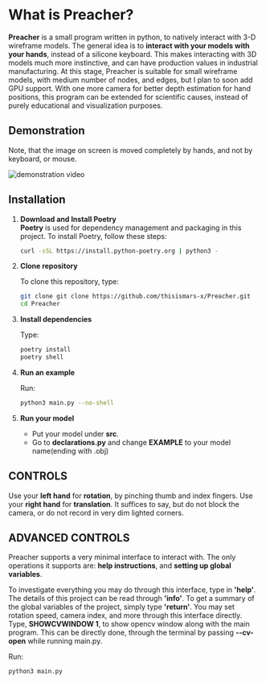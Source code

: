 # What is Preacher?

**Preacher** is a small program written in python, to natively interact with 3-D wireframe models.
The general idea is to **interact with your models with your hands**, instead of a silicone keyboard.
This makes interacting with 3D models much more instinctive, and can have production values in industrial manufacturing.
At this stage, Preacher is suitable for small wireframe models, with medium number of nodes, and edges, but I plan to soon add GPU support.
With one more camera for better depth estimation for hand positions, this program can be extended for scientific causes, instead of 
purely educational and visualization purposes.

## Demonstration

Note, that the image on screen is moved completely by hands, and not by keyboard, or mouse.

![demonstration video](https://github.com/user-attachments/assets/80e0edbf-7d27-41aa-b6ac-6c3a0116d9aa)


## Installation

1. **Download and Install Poetry**  
   **Poetry** is used for dependency management and packaging in this project. To install Poetry, follow these steps:

   ```bash
   curl -sSL https://install.python-poetry.org | python3 -

2. **Clone repository**
   
   To clone this repository, type:

    ```bash
    git clone git clone https://github.com/thisismars-x/Preacher.git
    cd Preacher

3. **Install dependencies**
   
   Type:

    ```bash
    poetry install
    poetry shell

4. **Run an example**
   
   Run:

    ```bash
    python3 main.py --no-shell

5. **Run your model**
   
   - Put your model under **src**.
   - Go to **declarations.py** and change **EXAMPLE** to your model name(ending with .obj)

## CONTROLS

Use your **left hand** for **rotation**, by pinching thumb and index fingers.
Use your **right hand** for **translation**.
It suffices to say, but do not block the camera, or do not record in very dim lighted corners.


## ADVANCED CONTROLS

Preacher supports a very minimal interface to interact with.
The only operations it supports are: **help instructions**, and **setting up global variables**.


To investigate everything you may do through this interface, type in **'help'**.
The details of this project can be read through **'info'**.
To get a summary of the global variables of the project, simply type **'return'**.
You may set rotation speed, camera index, and more through this interface directly.
Type, **SHOWCVWINDOW 1**, to show opencv window along with the main program.
This can be directly done, through the terminal by passing **--cv-open** while running main.py.

Run:

```bash
python3 main.py
